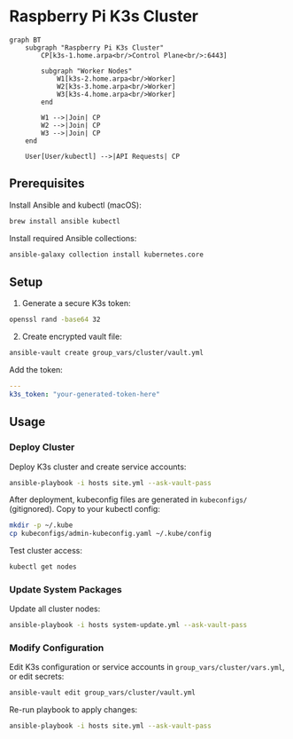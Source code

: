 # Raspberry Pi K3s Cluster

```mermaid
graph BT
    subgraph "Raspberry Pi K3s Cluster"
        CP[k3s-1.home.arpa<br/>Control Plane<br/>:6443]

        subgraph "Worker Nodes"
            W1[k3s-2.home.arpa<br/>Worker]
            W2[k3s-3.home.arpa<br/>Worker]
            W3[k3s-4.home.arpa<br/>Worker]
        end

        W1 -->|Join| CP
        W2 -->|Join| CP
        W3 -->|Join| CP
    end

    User[User/kubectl] -->|API Requests| CP
```

## Prerequisites

Install Ansible and kubectl (macOS):

```bash
brew install ansible kubectl
```

Install required Ansible collections:

```bash
ansible-galaxy collection install kubernetes.core
```

## Setup

1. Generate a secure K3s token:

```bash
openssl rand -base64 32
```

2. Create encrypted vault file:

```bash
ansible-vault create group_vars/cluster/vault.yml
```

Add the token:

```yaml
---
k3s_token: "your-generated-token-here"
```

## Usage

### Deploy Cluster

Deploy K3s cluster and create service accounts:

```bash
ansible-playbook -i hosts site.yml --ask-vault-pass
```

After deployment, kubeconfig files are generated in `kubeconfigs/` (gitignored). Copy to your kubectl config:

```bash
mkdir -p ~/.kube
cp kubeconfigs/admin-kubeconfig.yaml ~/.kube/config
```

Test cluster access:

```bash
kubectl get nodes
```

### Update System Packages

Update all cluster nodes:

```bash
ansible-playbook -i hosts system-update.yml --ask-vault-pass
```

### Modify Configuration

Edit K3s configuration or service accounts in `group_vars/cluster/vars.yml`, or edit secrets:

```bash
ansible-vault edit group_vars/cluster/vault.yml
```

Re-run playbook to apply changes:

```bash
ansible-playbook -i hosts site.yml --ask-vault-pass
```
